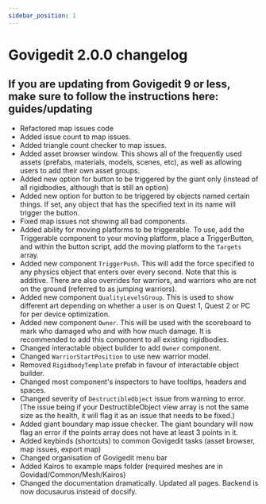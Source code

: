 ```yaml
---
sidebar_position: 1
---
```

# Govigedit 2.0.0 changelog

## If you are updating from Govigedit 9 or less, make sure to follow the instructions here: guides/updating

- Refactored map issues code
- Added issue count to map issues. 
- Added triangle count checker to map issues. 
- Added asset browser window. This shows all of the frequently used assets (prefabs, materials, models, scenes, etc), as well as allowing users to add their own asset groups. 
- Added new option for button to be triggered by the giant only (instead of all rigidbodies, although that is still an option)
- Added new option for button to be triggered by objects named certain things. If set, any object that has the specified text in its name will trigger the button.
- Fixed map issues not showing all bad components.
- Added ability for moving platforms to be triggerable. To use, add the Triggerable component to your moving platform, place a TriggerButton, and within the button script, add the moving platform to the `Targets` array. 
- Added new component `TriggerPush`. This will add the force specified to any physics object that enters over every second. Note that this is additive. There are also overrides for warriors, and warriors who are not on the ground (referred to as jumping warriors). 
- Added new component `QualityLevelsGroup`. This is used to show different art depending on whether a user is on Quest 1, Quest 2 or PC for per device optimization. 
- Added new component `Owner`. This will be used with the scoreboard to mark who damaged who and with how much damage. It is recommended to add this component to all existing rigidbodies. 
- Changed interactable object builder to add `Owner` component. 
- Changed `WarriorStartPosition` to use new warrior model.
- Removed `RigidbodyTemplate` prefab in favour of interactable object builder. 
- Changed most component's inspectors to have tooltips, headers and spaces.
- Changed severity of `DestructibleObject` issue from warning to error. (The issue being if your DestructibleObject view array is not the same size as the health, it will flag it as an issue that needs to be fixed.)
- Added giant boundary map issue checker. The giant boundary will now flag an error if the points array does not have at least 3 points in it.
- Added keybinds (shortcuts) to common Govigedit tasks (asset browser, map issues, export map)
- Changed organisation of Govigedit menu bar
- Added Kairos to example maps folder (required meshes are in Govidad/Common/Mesh/Kairos)
- Changed the documentation dramatically. Updated all pages. Backend is now docusaurus instead of docsify.
